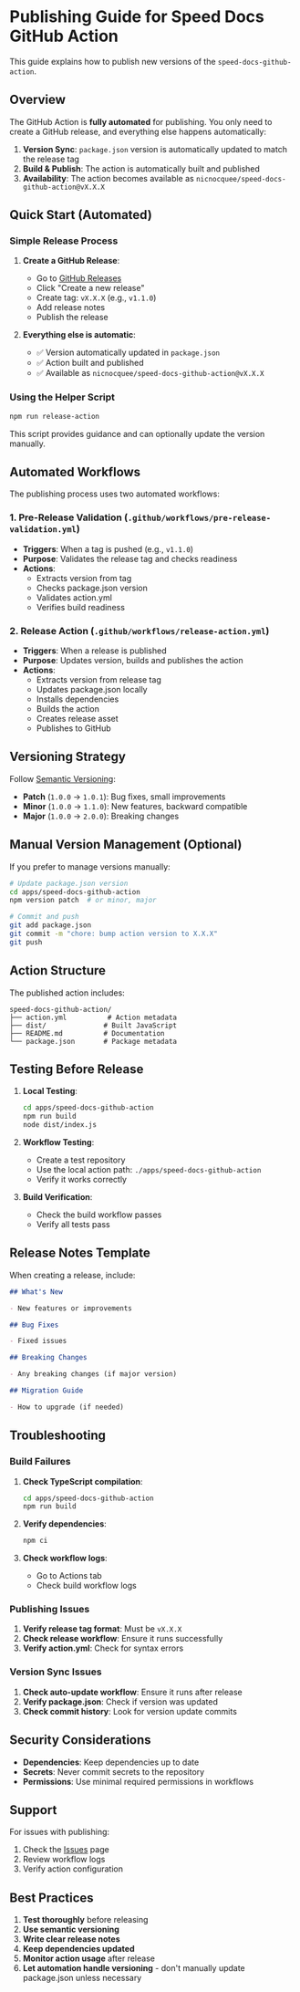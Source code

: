 # Publishing Guide for Speed Docs GitHub Action

This guide explains how to publish new versions of the `speed-docs-github-action`.

## Overview

The GitHub Action is **fully automated** for publishing. You only need to create a GitHub release, and everything else happens automatically:

1. **Version Sync**: `package.json` version is automatically updated to match the release tag
2. **Build & Publish**: The action is automatically built and published
3. **Availability**: The action becomes available as `nicnocquee/speed-docs-github-action@vX.X.X`

## Quick Start (Automated)

### Simple Release Process

1. **Create a GitHub Release**:

   - Go to [GitHub Releases](https://github.com/nicnocquee/speed-docs/releases)
   - Click "Create a new release"
   - Create tag: `vX.X.X` (e.g., `v1.1.0`)
   - Add release notes
   - Publish the release

2. **Everything else is automatic**:
   - ✅ Version automatically updated in `package.json`
   - ✅ Action built and published
   - ✅ Available as `nicnocquee/speed-docs-github-action@vX.X.X`

### Using the Helper Script

```bash
npm run release-action
```

This script provides guidance and can optionally update the version manually.

## Automated Workflows

The publishing process uses two automated workflows:

### 1. Pre-Release Validation (`.github/workflows/pre-release-validation.yml`)

- **Triggers**: When a tag is pushed (e.g., `v1.1.0`)
- **Purpose**: Validates the release tag and checks readiness
- **Actions**:
  - Extracts version from tag
  - Checks package.json version
  - Validates action.yml
  - Verifies build readiness

### 2. Release Action (`.github/workflows/release-action.yml`)

- **Triggers**: When a release is published
- **Purpose**: Updates version, builds and publishes the action
- **Actions**:
  - Extracts version from release tag
  - Updates package.json locally
  - Installs dependencies
  - Builds the action
  - Creates release asset
  - Publishes to GitHub

## Versioning Strategy

Follow [Semantic Versioning](https://semver.org/):

- **Patch** (`1.0.0` → `1.0.1`): Bug fixes, small improvements
- **Minor** (`1.0.0` → `1.1.0`): New features, backward compatible
- **Major** (`1.0.0` → `2.0.0`): Breaking changes

## Manual Version Management (Optional)

If you prefer to manage versions manually:

```bash
# Update package.json version
cd apps/speed-docs-github-action
npm version patch  # or minor, major

# Commit and push
git add package.json
git commit -m "chore: bump action version to X.X.X"
git push
```

## Action Structure

The published action includes:

```
speed-docs-github-action/
├── action.yml          # Action metadata
├── dist/              # Built JavaScript
├── README.md          # Documentation
└── package.json       # Package metadata
```

## Testing Before Release

1. **Local Testing**:

   ```bash
   cd apps/speed-docs-github-action
   npm run build
   node dist/index.js
   ```

2. **Workflow Testing**:

   - Create a test repository
   - Use the local action path: `./apps/speed-docs-github-action`
   - Verify it works correctly

3. **Build Verification**:
   - Check the build workflow passes
   - Verify all tests pass

## Release Notes Template

When creating a release, include:

```markdown
## What's New

- New features or improvements

## Bug Fixes

- Fixed issues

## Breaking Changes

- Any breaking changes (if major version)

## Migration Guide

- How to upgrade (if needed)
```

## Troubleshooting

### Build Failures

1. **Check TypeScript compilation**:

   ```bash
   cd apps/speed-docs-github-action
   npm run build
   ```

2. **Verify dependencies**:

   ```bash
   npm ci
   ```

3. **Check workflow logs**:
   - Go to Actions tab
   - Check build workflow logs

### Publishing Issues

1. **Verify release tag format**: Must be `vX.X.X`
2. **Check release workflow**: Ensure it runs successfully
3. **Verify action.yml**: Check for syntax errors

### Version Sync Issues

1. **Check auto-update workflow**: Ensure it runs after release
2. **Verify package.json**: Check if version was updated
3. **Check commit history**: Look for version update commits

## Security Considerations

- **Dependencies**: Keep dependencies up to date
- **Secrets**: Never commit secrets to the repository
- **Permissions**: Use minimal required permissions in workflows

## Support

For issues with publishing:

1. Check the [Issues](https://github.com/nicnocquee/speed-docs/issues) page
2. Review workflow logs
3. Verify action configuration

## Best Practices

1. **Test thoroughly** before releasing
2. **Use semantic versioning**
3. **Write clear release notes**
4. **Keep dependencies updated**
5. **Monitor action usage** after release
6. **Let automation handle versioning** - don't manually update package.json unless necessary
